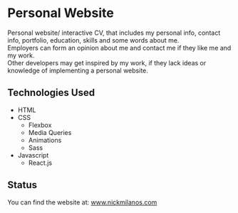 # Personal Website 
Personal website/ interactive CV, that includes my personal info, contact info, portfolio, education, skills and some words about me.  
Employers can form an opinion about me and contact me if they like me and my work.  
Other developers may get inspired by my work, if they lack ideas or knowledge of implementing a personal website.  

## Technologies Used
* HTML
* CSS
    * Flexbox
    * Media Queries
    * Animations
    * Sass
* Javascript
    * React.js

## Status
You can find the website at: www.nickmilanos.com